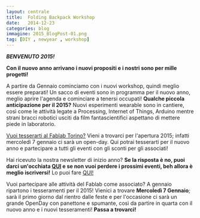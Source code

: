 ```yaml
---
layout: centrale
title:  Folding Backpack Workshop
date:   2014-12-23
categories: blog
immagine: 2015_BlogPost-01.png
tag: [DIY , newyear , workshop]
---
```

***BENVENUTO 2015!***

**Con il nuovo anno arrivano i nuovi propositi e i nostri sono per mille progetti!**

A partire da Gennaio cominciamo con i nuovi workshop, quindi meglio essere preparati!
Un sacco di eventi sono in programma per il nuovo anno, meglio aprire l'agenda e cominciare a tenersi occupati! **Qualche piccola anticipazione per il 2015?**
Nuovi esperimenti wearable sono in cantiere, così come le attività legate a Processing, Internet of Things, Arduino mentre strani bracci robotici usciti da film fantascientifici aspettano di mettere piede in laboratorio.

[Vuoi tesserarti al Fablab Torino?](https://fablabtorino.github.io/fablabtorino-site/iscriviti/)
Vieni a trovarci per l'apertura 2015; infatti mercoledì 7 gennaio ci sarà un open-day. Qui potrai tesserarti per il nuovo anno e partecipare a tutti gli eventi con gli sconti per gli associati!

Hai ricevuto la nostra newsletter di inizio anno?
**Se la risposta è no, puoi darci un'occhiata [QUI](http://eepurl.com/-GKJH) e se non vuoi perdere i prossimi eventi, beh allora è meglio iscriversi!** Lo puoi fare [QUI!](http://fablabtorino.org/newsletter/)

Vuoi partecipare alle attività del Fablab come associato?
A gennaio ripartono i tesseramenti per il 2015!
Vienici a trovare **Mercoledì 7 Gennaio**; sarà il primo giorno dal rientro dalle feste e per l'occasione ci sarà un grande OpenDay con panettone e spumante, così da partire in quarta con il nuovo anno e i nuovi tesseramenti!
**Passa a trovarci!**

